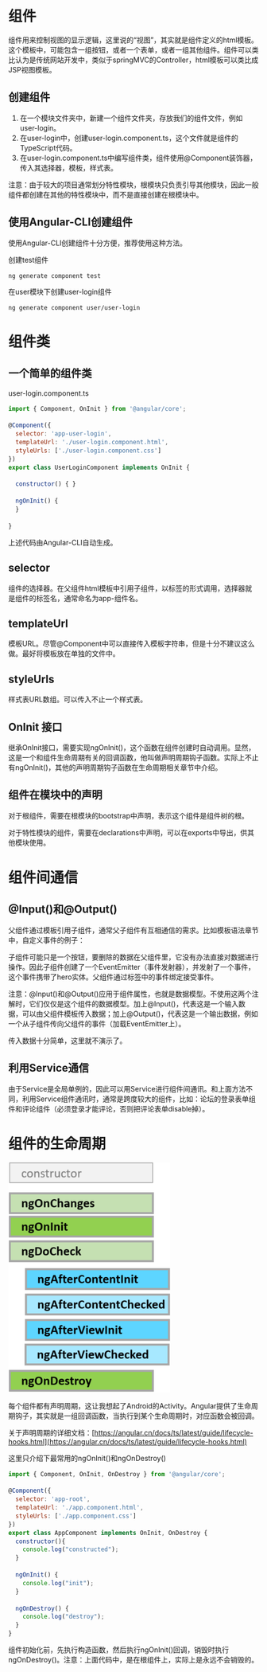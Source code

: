 # 组件

组件用来控制视图的显示逻辑，这里说的“视图”，其实就是组件定义的html模板。这个模板中，可能包含一组按钮，或者一个表单，或者一组其他组件。组件可以类比认为是传统网站开发中，类似于springMVC的Controller，html模板可以类比成JSP视图模板。

## 创建组件

1. 在一个模块文件夹中，新建一个组件文件夹，存放我们的组件文件，例如user-login。
2. 在user-login中，创建user-login.component.ts，这个文件就是组件的TypeScript代码。
3. 在user-login.component.ts中编写组件类，组件使用@Component装饰器，传入其选择器，模板，样式表。

注意：由于较大的项目通常划分特性模块，根模块只负责引导其他模块，因此一般组件都创建在其他的特性模块中，而不是直接创建在根模块中。

## 使用Angular-CLI创建组件

使用Angular-CLI创建组件十分方便，推荐使用这种方法。

创建test组件
```shell
ng generate component test
```

在user模块下创建user-login组件
```shell
ng generate component user/user-login
```
# 组件类

## 一个简单的组件类

user-login.component.ts
```javascript
import { Component, OnInit } from '@angular/core';

@Component({
  selector: 'app-user-login',
  templateUrl: './user-login.component.html',
  styleUrls: ['./user-login.component.css']
})
export class UserLoginComponent implements OnInit {

  constructor() { }

  ngOnInit() {
  }

}
```

上述代码由Angular-CLI自动生成。

## selector

组件的选择器。在父组件html模板中引用子组件，以标签的形式调用，选择器就是组件的标签名，通常命名为app-组件名。

## templateUrl

模板URL。尽管@Component中可以直接传入模板字符串，但是十分不建议这么做。最好将模板放在单独的文件中。

## styleUrls

样式表URL数组。可以传入不止一个样式表。

## OnInit 接口

继承OnInit接口，需要实现ngOnInit()，这个函数在组件创建时自动调用。显然，这是一个和组件生命周期有关的回调函数，他叫做声明周期钩子函数。实际上不止有ngOnInit()，其他的声明周期钩子函数在生命周期相关章节中介绍。

## 组件在模块中的声明

对于根组件，需要在根模块的bootstrap中声明，表示这个组件是组件树的根。

对于特性模块的组件，需要在declarations中声明，可以在exports中导出，供其他模块使用。

# 组件间通信

## @Input()和@Output()

父组件通过模板引用子组件，通常父子组件有互相通信的需求。比如模板语法章节中，自定义事件的例子：

子组件可能只是一个按钮，要删除的数据在父组件里，它没有办法直接对数据进行操作。因此子组件创建了一个EventEmitter（事件发射器），并发射了一个事件，这个事件携带了hero实体。父组件通过标签中的事件绑定接受事件。

注意：@Input()和@Output()应用于组件属性，也就是数据模型。不使用这两个注解时，它们仅仅是这个组件的数据模型。加上@Input()，代表这是一个输入数据，可以由父组件模板传入数据；加上@Output()，代表这是一个输出数据，例如一个从子组件传向父组件的事件（加载EventEmitter上）。

传入数据十分简单，这里就不演示了。

## 利用Service通信

由于Service是全局单例的，因此可以用Service进行组件间通讯。和上面方法不同，利用Service组件通讯时，通常是跨度较大的组件，比如：论坛的登录表单组件和评论组件（必须登录才能评论，否则把评论表单disable掉）。

# 组件的生命周期

![](res/1.png)

每个组件都有声明周期，这让我想起了Android的Activity。Angular提供了生命周期钩子，其实就是一组回调函数，当执行到某个生命周期时，对应函数会被回调。

关于声明周期的详细文档：[https://angular.cn/docs/ts/latest/guide/lifecycle-hooks.html](https://angular.cn/docs/ts/latest/guide/lifecycle-hooks.html)

这里只介绍下最常用的ngOnInit()和ngOnDestroy()

```javascript
import { Component, OnInit, OnDestroy } from '@angular/core';

@Component({
  selector: 'app-root',
  templateUrl: './app.component.html',
  styleUrls: ['./app.component.css']
})
export class AppComponent implements OnInit, OnDestroy {
  constructor(){
    console.log("constructed");
  }

  ngOnInit() {
    console.log("init");
  }

  ngOnDestroy() {
    console.log("destroy");
  }
}
```

组件初始化前，先执行构造函数，然后执行ngOnInit()回调，销毁时执行ngOnDestroy()。注意：上面代码中，是在根组件上，实际上是永远不会销毁的。
